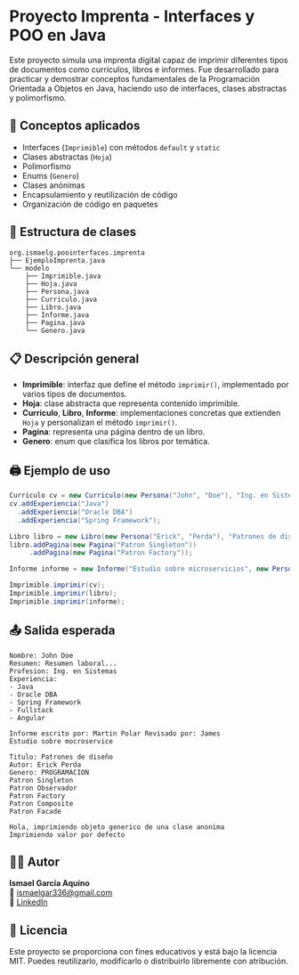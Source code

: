 # Proyecto Imprenta - Interfaces y POO en Java

Este proyecto simula una imprenta digital capaz de imprimir diferentes tipos de documentos como currículos, libros e informes. Fue desarrollado para practicar y demostrar conceptos fundamentales de la Programación Orientada a Objetos en Java, haciendo uso de interfaces, clases abstractas y polimorfismo.

## 🧠 Conceptos aplicados

- Interfaces (`Imprimible`) con métodos `default` y `static`
- Clases abstractas (`Hoja`)
- Polimorfismo
- Enums (`Genero`)
- Clases anónimas
- Encapsulamiento y reutilización de código
- Organización de código en paquetes

## 📁 Estructura de clases

```
org.ismaelg.poointerfaces.imprenta
├── EjemploImprenta.java
└── modelo
    ├── Imprimible.java
    ├── Hoja.java
    ├── Persona.java
    ├── Curriculo.java
    ├── Libro.java
    ├── Informe.java
    ├── Pagina.java
    └── Genero.java
```

## 📋 Descripción general

- **Imprimible**: interfaz que define el método `imprimir()`, implementado por varios tipos de documentos.
- **Hoja**: clase abstracta que representa contenido imprimible.
- **Curriculo**, **Libro**, **Informe**: implementaciones concretas que extienden `Hoja` y personalizan el método `imprimir()`.
- **Pagina**: representa una página dentro de un libro.
- **Genero**: enum que clasifica los libros por temática.

## 🖨️ Ejemplo de uso

```java
Curriculo cv = new Curriculo(new Persona("John", "Doe"), "Ing. en Sistemas", "Resumen laboral...");
cv.addExperiencia("Java")
  .addExperiencia("Oracle DBA")
  .addExperiencia("Spring Framework");

Libro libro = new Libro(new Persona("Erick", "Perda"), "Patrones de diseño", Genero.PROGRAMACION);
libro.addPagina(new Pagina("Patron Singleton"))
     .addPagina(new Pagina("Patron Factory"));

Informe informe = new Informe("Estudio sobre microservicios", new Persona("Martin", "Polar"), "James");

Imprimible.imprimir(cv);
Imprimible.imprimir(libro);
Imprimible.imprimir(informe);
```

## 📤 Salida esperada

```
Nombre: John Doe
Resumen: Resumen laboral...
Profesion: Ing. en Sistemas
Experiencia: 
- Java
- Oracle DBA
- Spring Framework
- Fullstack
- Angular

Informe escrito por: Martin Polar Revisado por: James
Estudio sobre mocroservice

Titulo: Patrones de diseño
Autor: Erick Perda
Genero: PROGRAMACION
Patron Singleton
Patron Observador
Patron Factory
Patron Composite
Patron Facade

Hola, imprimiendo objeto generico de una clase anonima
Imprimiendo valor por defecto
```

## 👨‍💻 Autor

**Ismael García Aquino**  
📧 ismaelgar336@gmail.com  
🔗 [LinkedIn](https://www.linkedin.com/in/ismael-garc%C3%ADa-aquino/)

## 🧾 Licencia

Este proyecto se proporciona con fines educativos y está bajo la licencia MIT. Puedes reutilizarlo, modificarlo o distribuirlo libremente con atribución.
